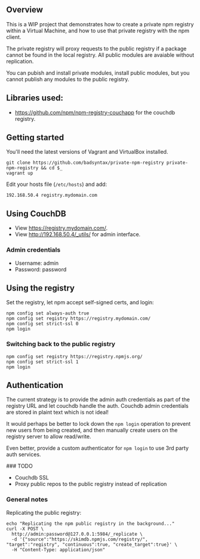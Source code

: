 ## Overview 

This is a WIP project that demonstrates how to create a private npm registry within 
a Virtual Machine, and how to use that private registry with the npm client.

The private registry will proxy requests to the public registry if a package cannot 
be found in the local registry. All public modules are avaiable without replication.

You can pubish and install private modules, install public modules, but you cannot
publish any modules to the public registry.

## Libraries used:

* https://github.com/npm/npm-registry-couchapp for the couchdb registry.

## Getting started

You'll need the latest versions of Vagrant and VirtualBox installed.

```
git clone https://github.com/badsyntax/private-npm-registry private-npm-registry && cd $_
vagrant up
```

Edit your hosts file (`/etc/hosts`) and add:

```
192.168.50.4 registry.mydomain.com
```

## Using CouchDB

* View https://registry.mydomain.com/.
* View http://192.168.50.4/_utils/ for admin interface.

### Admin credentials

* Username: admin
* Password: password

## Using the registry

Set the registry, let npm accept self-signed certs, and login:

```
npm config set always-auth true
npm config set registry https://registry.mydomain.com/
npm config set strict-ssl 0
npm login
```

### Switching back to the public registry

```
npm config set registry https://registry.npmjs.org/
npm config set strict-ssl 1
npm login
```

## Authentication

The current strategy is to provide the admin auth credentials as part of the registry URL
and let couchdb handle the auth. Couchdb admin credentials are stored in plaint text which is not ideal! 

It would perhaps be better to lock down the `npm login` operation to prevent new users 
from being created, and then manually create users on the registry server to allow read/write.

Even better, provide a custom authenticator for `npm login` to use 3rd party auth services.

### TODO

* Couchdb SSL
* Proxy public repos to the public registry instead of replication

### General notes

Replicating the public registry:

```
echo "Replicating the npm public registry in the background..."
curl -X POST \
  http://admin:password@127.0.0.1:5984/_replicate \
  -d '{"source":"https://skimdb.npmjs.com/registry/", "target":"registry", "continuous":true, "create_target":true}' \
  -H "Content-Type: application/json"
  ```
